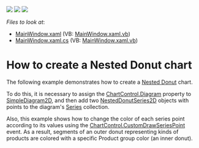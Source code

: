 <!-- default badges list -->
![](https://img.shields.io/endpoint?url=https://codecentral.devexpress.com/api/v1/VersionRange/128569515/21.1.5%2B)
[![](https://img.shields.io/badge/Open_in_DevExpress_Support_Center-FF7200?style=flat-square&logo=DevExpress&logoColor=white)](https://supportcenter.devexpress.com/ticket/details/T100731)
[![](https://img.shields.io/badge/📖_How_to_use_DevExpress_Examples-e9f6fc?style=flat-square)](https://docs.devexpress.com/GeneralInformation/403183)
<!-- default badges end -->
<!-- default file list -->
*Files to look at*:

* [MainWindow.xaml](./CS/NestedDonutChart/MainWindow.xaml) (VB: [MainWindow.xaml.vb](./VB/NestedDonutChart/MainWindow.xaml.vb))
* [MainWindow.xaml.cs](./CS/NestedDonutChart/MainWindow.xaml.cs) (VB: [MainWindow.xaml.vb](./VB/NestedDonutChart/MainWindow.xaml.vb))
<!-- default file list end -->
# How to create a Nested Donut chart

The following example demonstrates how to create a [Nested Donut](https://docs.devexpress.com/WPF/17090/controls-and-libraries/charts-suite/chart-control/fundamentals/series-fundamentals/2d-series-types/pie-and-donut-series/nested-donut?p=netframework) chart. 

To do this, it is necessary to assign the [ChartControl.Diagram](https://docs.devexpress.com/WPF/DevExpress.Xpf.Charts.ChartControl.Diagram?p=netframework) property to [SimpleDiagram2D](https://docs.devexpress.com/WPF/DevExpress.Xpf.Charts.SimpleDiagram2D?p=netframework), and then add two [NestedDonutSeries2D](https://docs.devexpress.com/WPF/DevExpress.Xpf.Charts.NestedDonutSeries2D?p=netframework) objects with points to the diagram's [Series](https://docs.devexpress.com/WPF/DevExpress.Xpf.Charts.Diagram.Series?p=netframework) collection.

Also, this example shows how to change the color of each series point according to its values using the [ChartControl.CustomDrawSeriesPoint](https://docs.devexpress.com/WPF/DevExpress.Xpf.Charts.ChartControl.CustomDrawSeriesPoint?p=netframework) event. As a result, segments of an outer donut representing kinds of products are colored with a specific Product group color (an inner donut).

